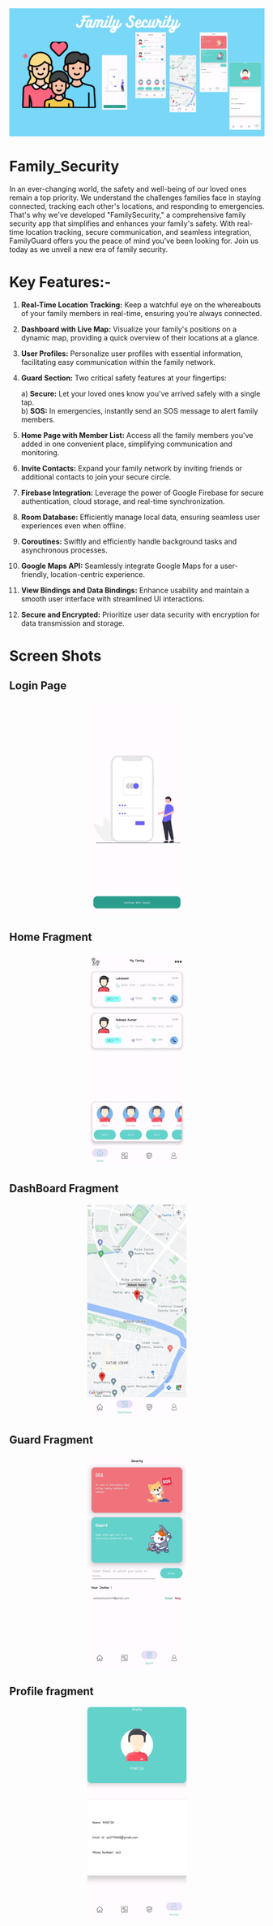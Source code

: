 <img src="ss/Your paragraph text.png">

# Family_Security


In an ever-changing world, the safety and well-being of our loved ones remain a top priority. We understand the challenges families face in staying connected, tracking each other's locations, and responding to emergencies. That's why we've developed "FamilySecurity," a comprehensive family security app that simplifies and enhances your family's safety. With real-time location tracking, secure communication, and seamless integration, FamilyGuard offers you the peace of mind you've been looking for. Join us today as we unveil a new era of family security.


# Key Features:-

1. **Real-Time Location Tracking:** Keep a watchful eye on the whereabouts of your family members in real-time, ensuring you're always connected.

2. **Dashboard with Live Map:** Visualize your family's positions on a dynamic map, providing a quick overview of their locations at a glance.

3. **User Profiles:** Personalize user profiles with essential information, facilitating easy communication within the family network.

4. **Guard Section:** Two critical safety features at your fingertips:

    a) **Secure:** Let your loved ones know you've arrived safely with a single tap.<br>
    b) **SOS:** In emergencies, instantly send an SOS message to alert family members.

5. **Home Page with Member List:** Access all the family members you've added in one convenient place, simplifying communication and monitoring.

6. **Invite Contacts:** Expand your family network by inviting friends or additional contacts to join your secure circle.

7. **Firebase Integration:** Leverage the power of Google Firebase for secure authentication, cloud storage, and real-time synchronization.

8. **Room Database:** Efficiently manage local data, ensuring seamless user experiences even when offline.

9. **Coroutines:** Swiftly and efficiently handle background tasks and asynchronous processes.

10. **Google Maps API:** Seamlessly integrate Google Maps for a user-friendly, location-centric experience.

11. **View Bindings and Data Bindings:** Enhance usability and maintain a smooth user interface with streamlined UI interactions.

12. **Secure and Encrypted:** Prioritize user data security with encryption for data transmission and storage.



# Screen Shots
## Login Page 
<p align="center"><img src="ss/1.jpg" height = 420>
</p>

## Home Fragment
<p align="center"><img src="ss/2.jpg" height = 420></p>


## DashBoard Fragment
<p align="center"><img src="ss/3.jpg" height = 420></p>


## Guard Fragment
<p align="center"><img src="ss/4.jpg" height = 420></p>


## Profile fragment
<p align="center"><img src="ss/5.jpg" height = 420></p>


